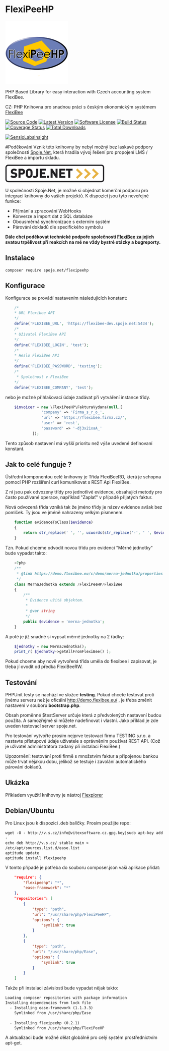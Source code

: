 # FlexiPeeHP
![FlexiPeeHP Logo](https://github.com/Spoje-NET/FlexiPeeHP/raw/master/project_logo.png "Project Logo")

PHP Based Library for easy interaction with Czech accounting system FlexiBee.

CZ: PHP Knihovna pro snadnou práci s českým ekonomickým systémem [FlexiBee](https://www.flexibee.eu/)

[![Source Code](http://img.shields.io/badge/source/Spoje-NET/FlexiPeeHP-blue.svg?style=flat-square)](https://github.com/Spoje-NET/FlexiPeeHP)
[![Latest Version](https://img.shields.io/github/release/Spoje-NET/FlexiPeeHP.svg?style=flat-square)](https://github.com/Spoje-NET/FlexiPeeHP/releases)
[![Software License](https://img.shields.io/badge/license-GNU-brightgreen.svg?style=flat-square)](https://github.com/Spoje-NET/FlexiPeeHP/blob/master/LICENSE)
[![Build Status](https://img.shields.io/travis/Spoje-NET/FlexiPeeHP/master.svg?style=flat-square)](https://travis-ci.org/Spoje-NET/FlexiPeeHP)
[![Coverage Status](https://img.shields.io/coveralls/Spoje-NET/FlexiPeeHP/master.svg?style=flat-square)](https://coveralls.io/r/Spoje-NET/FlexiPeeHP?branch=master)
[![Total Downloads](https://img.shields.io/packagist/dt/spoje.net/flexipeehp.svg?style=flat-square)](https://packagist.org/packages/spoje.net/flexipeehp)

[![SensioLabsInsight](https://insight.sensiolabs.com/projects/5ba2e106-1590-4d0b-bbb2-953484ca36d4/big.png)](https://insight.sensiolabs.com/projects/5ba2e106-1590-4d0b-bbb2-953484ca36d4)

#Poděkování
Vznik této knihovny by nebyl možný bez laskavé podpory společnosti [Spoje.Net](http://www.spoje.net), 
která hradila vývoj řešení pro propojení LMS / FlexiBee a importu skladu.

![Spoje.Net](https://github.com/Spoje-NET/FlexiPeeHP/raw/master/spoje-net_logo.gif "Spoje.Net")

U společnosti Spoje.Net, je možné si objednat komerční podporu pro integraci
knihovny do vašich projektů. K dispozici jsou tyto neveřejné funkce:

  * Příjmání a zpracování WebHooks
  * Konverze a import dat z SQL databáze
  * Obousměrná synchronizace s externím systém
  * Párování dokladů dle specifického symbolu

**Dále chci poděkovat technické podpoře společnosti [FlexiBee](https://www.flexibee.eu/podpora/) za jejich svatou trpělivost
při reakcích na mé ne vždy bystré otázky a bugreporty.**

Instalace
---------

    composer require spoje.net/flexipeehp

Konfigurace
-----------

Konfigurace se provádí nastavením následujících konstant:

```php
    /*
    * URL Flexibee API
    */
    define('FLEXIBEE_URL', 'https://flexibee-dev.spoje.net:5434');
    /*
    * Uživatel FlexiBee API
    */
    define('FLEXIBEE_LOGIN', 'test');
    /*
    * Heslo FlexiBee API
    */
    define('FLEXIBEE_PASSWORD', 'testing');
    /*
     * Společnost v FlexiBee
    */
    define('FLEXIBEE_COMPANY', 'test');
```

nebo je možné přihlašovací údaje zadávat při vytváření instance třídy.

```php
    $invoicer = new \FlexiPeeHP\FakturaVydana(null,[
                'company' => 'Firma_s_r_o_',
                'url' => 'https://flexibee.firma.cz/',
                'user' => 'rest',
                'password' => '-dj3x21xaA_'
            ]);
```

Tento způsob nastavení má vyšší prioritu než výše uvedené definovaní konstant.

Jak to celé funguje ?
---------------------

Ústřední komponentou celé knihovny je Třída FlexiBeeRO, která je schopna pomocí 
PHP rozšíření curl komunikovat s REST Api FlexiBee.

Z ní jsou pak odvozeny třídy pro jednotlivé evidence, obsahující metody pro 
často používané operace, například "Zaplať" v případě přijatých faktur.

Nová odvozená třída vzniká tak že jméno třídy je název evidence avšak bez 
pomlček. Ty jsou ve jméně nahrazeny velkým písmenem. 

```php
    function evidenceToClass($evidence)
    {
        return str_replace(' ', '', ucwords(str_replace('-', ' ', $evidence)));
    }
```

Tzn. Pokud chceme odvodit 
novou třídu pro evidenci "Měrné jednotky" bude vypadat takto:

```php
    <?php
    /**
     * @link https://demo.flexibee.eu/c/demo/merna-jednotka/properties Vlastnosti evidence
     */
    class MernaJednotka extends /FlexiPeeHP/FlexiBee
    {
        /**
         * Evidence užitá objektem.
         *
         * @var string
         */
        public $evidence = 'merna-jednotka';
    }
```

A poté je již snadné si vypsat měrné jednotky na 2 řádky:
    
```php
    $jednotky = new MernaJednotka();
    print_r( $jednotky->getAllFromFlexiBee() );
```

Pokud chceme aby nově vytvořená třída uměla do flexibee i zapisovat, je třeba jí 
ovodit od předka FlexiBeeRW.

Testování
---------

PHPUnit testy se nachází ve složce **testing**. Pokud chcete testovat proti jinému
serveru než je oficální http://demo.flexibee.eu/ , je třeba změnit nastavení v 
souboru **bootstrap.php**. 

Obsah proměnné $testServer určuje která z předvolených nastavení budou použita.
A samozřejmě si můžete nadefinovat i vlastní. Jako příklad je zde uveden testovací
server spoje.net.

Pro testování vytvořte prosím nejprve testovací firmu TESTING s.r.o. a nastavte
přístupové údaje uživatele s oprávněním používat REST API. (Což je uživatel 
administrátora zadaný při instalaci FlexiBee.)

Upozornění: testování proti firmě s množstvím faktur a připojenou bankou může 
trvat nějakou dobu, jelikož se testuje i zavolání automatického párování dokladů.

Ukázka
------

Příkladem využití knihovny je nástroj [Flexplorer](https://github.com/Spoje-NET/Flexplorer)


Debian/Ubuntu
-------------

Pro Linux jsou k dispozici .deb balíčky. Prosím použijte repo:

    wget -O - http://v.s.cz/info@vitexsoftware.cz.gpg.key|sudo apt-key add -
    echo deb http://v.s.cz/ stable main > /etc/apt/sources.list.d/ease.list
    aptitude update
    aptitude install flexipeehp

V tomto případě je potřeba do souboru composer.json vaší aplikace přidat:

```json
    "require": {
        "flexipeehp": "*",
        "ease-framework": "*"
    },
    "repositories": [
        {
            "type": "path",
            "url": "/usr/share/php/FlexiPeeHP",
            "options": {
                "symlink": true
            }
        },
        {
            "type": "path",
            "url": "/usr/share/php/Ease",
            "options": {
                "symlink": true
            }
        }
    ]
```

Takže při instalaci závislostí bude vypadat nějak takto:

    Loading composer repositories with package information
    Installing dependencies from lock file
      - Installing ease-framework (1.1.3.3)
        Symlinked from /usr/share/php/Ease

      - Installing flexipeehp (0.2.1)
        Symlinked from /usr/share/php/FlexiPeeHP

A aktualizaci bude možné dělat globálně pro celý systém prostřednictvím apt-get.

